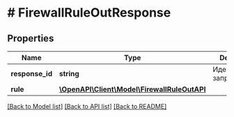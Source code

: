 # # FirewallRuleOutResponse

## Properties

Name | Type | Description | Notes
------------ | ------------- | ------------- | -------------
**response_id** | **string** | Идентификатор запроса | [optional]
**rule** | [**\OpenAPI\Client\Model\FirewallRuleOutAPI**](FirewallRuleOutAPI.md) |  |

[[Back to Model list]](../../README.md#models) [[Back to API list]](../../README.md#endpoints) [[Back to README]](../../README.md)

